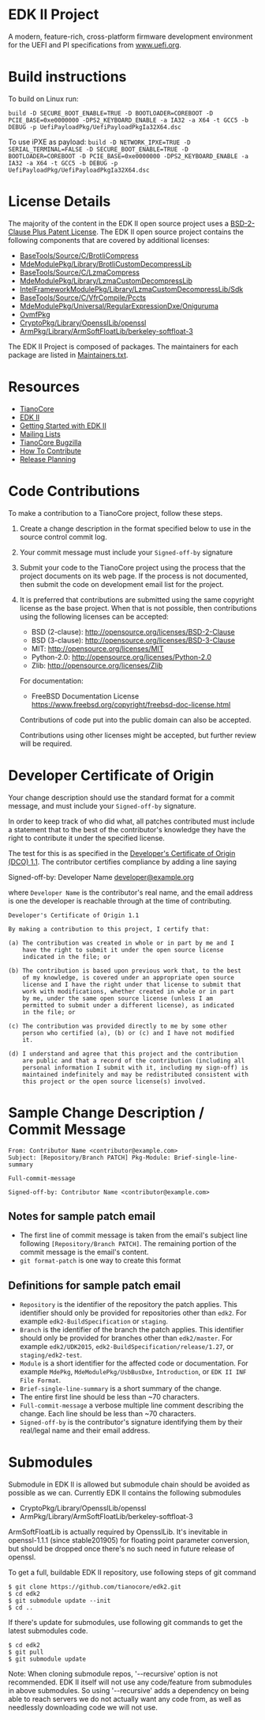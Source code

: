 # EDK II Project

A modern, feature-rich, cross-platform firmware development environment
for the UEFI and PI specifications from www.uefi.org.

# Build instructions

To build on Linux run:

`build -D SECURE_BOOT_ENABLE=TRUE -D BOOTLOADER=COREBOOT -D PCIE_BASE=0xe0000000 -DPS2_KEYBOARD_ENABLE -a IA32 -a X64 -t GCC5 -b DEBUG -p UefiPayloadPkg/UefiPayloadPkgIa32X64.dsc`

To use iPXE as payload:
`build -D NETWORK_IPXE=TRUE -D SERIAL_TERMINAL=FALSE -D SECURE_BOOT_ENABLE=TRUE -D BOOTLOADER=COREBOOT -D PCIE_BASE=0xe0000000 -DPS2_KEYBOARD_ENABLE -a IA32 -a X64 -t GCC5 -b DEBUG -p UefiPayloadPkg/UefiPayloadPkgIa32X64.dsc`

# License Details

The majority of the content in the EDK II open source project uses a
[BSD-2-Clause Plus Patent License](License.txt).  The EDK II open source project
contains the following components that are covered by additional licenses:
* [BaseTools/Source/C/BrotliCompress](BaseTools/Source/C/BrotliCompress/LICENSE)
* [MdeModulePkg/Library/BrotliCustomDecompressLib](MdeModulePkg/Library/BrotliCustomDecompressLib/LICENSE)
* [BaseTools/Source/C/LzmaCompress](BaseTools/Source/C/LzmaCompress/LZMA-SDK-README.txt)
* [MdeModulePkg/Library/LzmaCustomDecompressLib](MdeModulePkg/Library/LzmaCustomDecompressLib/LZMA-SDK-README.txt)
* [IntelFrameworkModulePkg/Library/LzmaCustomDecompressLib/Sdk](IntelFrameworkModulePkg/Library/LzmaCustomDecompressLib/LZMA-SDK-README.txt)
* [BaseTools/Source/C/VfrCompile/Pccts](BaseTools/Source/C/VfrCompile/Pccts/RIGHTS)
* [MdeModulePkg/Universal/RegularExpressionDxe/Oniguruma](MdeModulePkg/Universal/RegularExpressionDxe/Oniguruma/README)
* [OvmfPkg](OvmfPkg/License.txt)
* [CryptoPkg/Library/OpensslLib/openssl](https://github.com/openssl/openssl/blob/50eaac9f3337667259de725451f201e784599687/LICENSE)
* [ArmPkg/Library/ArmSoftFloatLib/berkeley-softfloat-3](https://github.com/ucb-bar/berkeley-softfloat-3/blob/b64af41c3276f97f0e181920400ee056b9c88037/COPYING.txt)

The EDK II Project is composed of packages.  The maintainers for each package
are listed in [Maintainers.txt](Maintainers.txt).

# Resources
* [TianoCore](http://www.tianocore.org)
* [EDK II](https://github.com/tianocore/tianocore.github.io/wiki/EDK-II)
* [Getting Started with EDK II](https://github.com/tianocore/tianocore.github.io/wiki/Getting-Started-with-EDK-II)
* [Mailing Lists](https://github.com/tianocore/tianocore.github.io/wiki/Mailing-Lists)
* [TianoCore Bugzilla](https://bugzilla.tianocore.org)
* [How To Contribute](https://github.com/tianocore/tianocore.github.io/wiki/How-To-Contribute)
* [Release Planning](https://github.com/tianocore/tianocore.github.io/wiki/EDK-II-Release-Planning)

# Code Contributions
To make a contribution to a TianoCore project, follow these steps.
1. Create a change description in the format specified below to
   use in the source control commit log.
2. Your commit message must include your `Signed-off-by` signature
3. Submit your code to the TianoCore project using the process
   that the project documents on its web page.  If the process is
   not documented, then submit the code on development email list
   for the project.
4. It is preferred that contributions are submitted using the same
   copyright license as the base project. When that is not possible,
   then contributions using the following licenses can be accepted:
   * BSD (2-clause): http://opensource.org/licenses/BSD-2-Clause
   * BSD (3-clause): http://opensource.org/licenses/BSD-3-Clause
   * MIT: http://opensource.org/licenses/MIT
   * Python-2.0: http://opensource.org/licenses/Python-2.0
   * Zlib: http://opensource.org/licenses/Zlib

   For documentation:
   * FreeBSD Documentation License
     https://www.freebsd.org/copyright/freebsd-doc-license.html

   Contributions of code put into the public domain can also be
   accepted.

   Contributions using other licenses might be accepted, but further
   review will be required.

# Developer Certificate of Origin

Your change description should use the standard format for a
commit message, and must include your `Signed-off-by` signature.

In order to keep track of who did what, all patches contributed must
include a statement that to the best of the contributor's knowledge
they have the right to contribute it under the specified license.

The test for this is as specified in the [Developer's Certificate of
Origin (DCO) 1.1](https://developercertificate.org/). The contributor
certifies compliance by adding a line saying

  Signed-off-by: Developer Name <developer@example.org>

where `Developer Name` is the contributor's real name, and the email
address is one the developer is reachable through at the time of
contributing.

```
Developer's Certificate of Origin 1.1

By making a contribution to this project, I certify that:

(a) The contribution was created in whole or in part by me and I
    have the right to submit it under the open source license
    indicated in the file; or

(b) The contribution is based upon previous work that, to the best
    of my knowledge, is covered under an appropriate open source
    license and I have the right under that license to submit that
    work with modifications, whether created in whole or in part
    by me, under the same open source license (unless I am
    permitted to submit under a different license), as indicated
    in the file; or

(c) The contribution was provided directly to me by some other
    person who certified (a), (b) or (c) and I have not modified
    it.

(d) I understand and agree that this project and the contribution
    are public and that a record of the contribution (including all
    personal information I submit with it, including my sign-off) is
    maintained indefinitely and may be redistributed consistent with
    this project or the open source license(s) involved.
```

# Sample Change Description / Commit Message

```
From: Contributor Name <contributor@example.com>
Subject: [Repository/Branch PATCH] Pkg-Module: Brief-single-line-summary

Full-commit-message

Signed-off-by: Contributor Name <contributor@example.com>
```

## Notes for sample patch email

* The first line of commit message is taken from the email's subject
  line following `[Repository/Branch PATCH]`. The remaining portion of the
  commit message is the email's content.
* `git format-patch` is one way to create this format

## Definitions for sample patch email

* `Repository` is the identifier of the repository the patch applies.
  This identifier should only be provided for repositories other than
  `edk2`. For example `edk2-BuildSpecification` or `staging`.
* `Branch` is the identifier of the branch the patch applies. This
  identifier should only be provided for branches other than `edk2/master`.
  For example `edk2/UDK2015`, `edk2-BuildSpecification/release/1.27`, or
  `staging/edk2-test`.
* `Module` is a short identifier for the affected code or documentation. For
  example `MdePkg`, `MdeModulePkg/UsbBusDxe`, `Introduction`, or
  `EDK II INF File Format`.
* `Brief-single-line-summary` is a short summary of the change.
* The entire first line should be less than ~70 characters.
* `Full-commit-message` a verbose multiple line comment describing
  the change.  Each line should be less than ~70 characters.
* `Signed-off-by` is the contributor's signature identifying them
  by their real/legal name and their email address.

# Submodules

Submodule in EDK II is allowed but submodule chain should be avoided
as possible as we can. Currently EDK II contains the following submodules

- CryptoPkg/Library/OpensslLib/openssl
- ArmPkg/Library/ArmSoftFloatLib/berkeley-softfloat-3

ArmSoftFloatLib is actually required by OpensslLib. It's inevitable
in openssl-1.1.1 (since stable201905) for floating point parameter
conversion, but should be dropped once there's no such need in future
release of openssl.

To get a full, buildable EDK II repository, use following steps of git
command

```
$ git clone https://github.com/tianocore/edk2.git
$ cd edk2
$ git submodule update --init
$ cd ..
```

If there's update for submodules, use following git commands to get the
latest submodules code.

```
$ cd edk2
$ git pull
$ git submodule update
```

Note: When cloning submodule repos, '--recursive' option is not
recommended. EDK II itself will not use any code/feature from
submodules in above submodules. So using '--recursive' adds a
dependency on being able to reach servers we do not actually want
any code from, as well as needlessly downloading code we will not
use.
